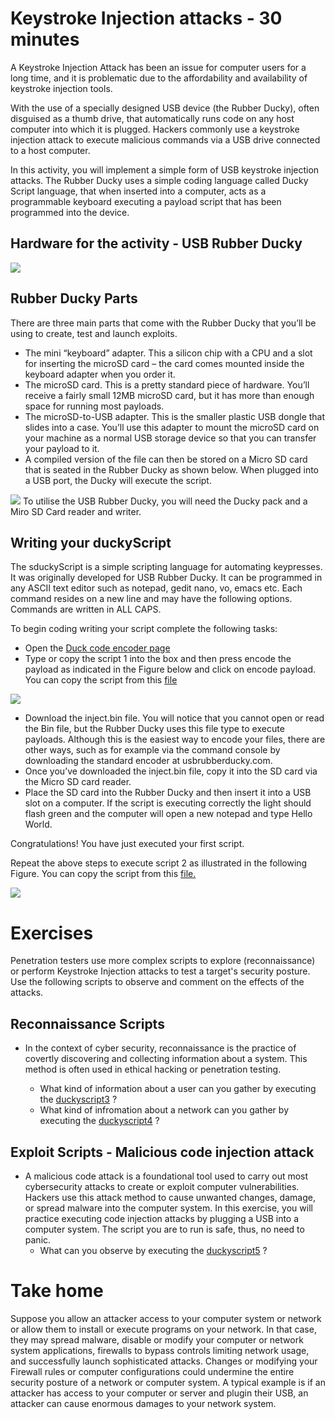 # Keystroke Injection attacks - 30 minutes
A Keystroke Injection Attack has been an issue for computer users for a long time, and it is problematic due to the affordability and availability of keystroke injection tools.

With the use of a specially designed USB device (the Rubber Ducky), often disguised as a thumb drive, that automatically runs code on any host computer into which it is plugged. 
Hackers commonly use a keystroke injection attack to execute malicious commands via a USB drive connected to a host computer. 

In this activity, you will implement a simple form of USB keystroke injection attacks. The Rubber Ducky uses a simple coding language called Ducky Script language, that when inserted into a computer, acts as a programmable keyboard executing a payload script that has been programmed into the device. 
## Hardware for the activity - USB Rubber Ducky
![](https://github.com/CS-Outreach-Session/Cyber-Hygiene/blob/main/images/rubber-ducky-usb-full-kit.jpg)
## Rubber Ducky Parts

There are three main parts that come with the Rubber Ducky that you’ll be using to create, test and launch exploits.
* The mini “keyboard” adapter.  This a silicon chip with a CPU and a slot for inserting the microSD card – the card comes mounted inside the keyboard adapter when you order it. 
* The microSD card. This is a pretty standard piece of hardware. You’ll receive a fairly small 12MB microSD card, but it has more than enough space for running most payloads. 
* The microSD-to-USB adapter. This is the smaller plastic USB dongle that slides into a case. You’ll use this adapter to mount the microSD card on your machine as a normal USB storage device so that you can transfer your payload to it.
* A compiled version of the file can then be stored on a Micro SD card that is seated in the Rubber Ducky as shown below. When plugged into a USB port, the Ducky will execute the script.

![](https://github.com/CS-Outreach-Session/Cyber-Hygiene/blob/main/images/usbRubberD.PNG)
To utilise the USB Rubber Ducky, you will need the Ducky pack and a Miro SD Card reader and writer.

## Writing your duckyScript
The sduckyScript is a simple scripting language for automating keypresses. It was originally developed for USB Rubber Ducky. It can be programmed in any ASCII text editor such as notepad, gedit nano, vo, emacs etc. Each command resides on a new line and may have the following options. Commands are written in ALL CAPS.


To begin coding writing your script complete the following tasks:
* Open the [Duck code encoder page](https://ducktoolkit.com/encode)
* Type or copy the script 1 into the box and then press encode the payload  as indicated in the Figure below and click on encode payload. You can copy the script from this [file](https://github.com/CS-Outreach-Session/Cyber-Hygiene/blob/main/duckyScript%20Script%201%20%E2%80%93%20Printing%20Hello%20World!!!)

![](https://github.com/CS-Outreach-Session/Cyber-Hygiene/blob/main/images/Duck_toolkit.PNG)

* Download the inject.bin file. You will notice that you cannot open or read the Bin file, but the Rubber Ducky uses this file type to execute payloads. Although this is the easiest way to encode your files, there are other ways, such as for example via the command console by downloading the standard encoder at usbrubberducky.com.
* Once you’ve downloaded the inject.bin file, copy it into the SD card via the Micro SD card reader. 
* Place the SD card into the Rubber Ducky and then insert it into a USB slot on a computer. If the script is executing correctly the light should flash green and the computer will open a new notepad and type Hello World.


Congratulations! You have just executed your first script.

Repeat the above steps to execute script 2 as illustrated in the following Figure. You can copy the script from this [file.](https://github.com/CS-Outreach-Session/Cyber-Hygiene/blob/main/duckyScript2-%20Printing%20you%20have%20been%20hacked') 

![](https://github.com/CS-Outreach-Session/Cyber-Hygiene/blob/main/images/Duck_toolkitscript2.PNG)

# Exercises
Penetration testers use more complex scripts to explore (reconnaissance) or perform Keystroke Injection attacks to test a target's security posture. Use the following scripts to observe and comment on the effects of the attacks.

## Reconnaissance Scripts
* In the context of cyber security, reconnaissance is the practice of covertly discovering and collecting information about a system. This method is often used in ethical hacking or penetration testing.

  * What kind of information about a user can you gather by executing the [duckyscript3](https://github.com/CS-Outreach-Session/Cyber-Hygiene/blob/main/duckyScript3) ?
  * What kind of infromation about a network can you gather by executing the [duckyscript4](https://github.com/CS-Outreach-Session/Cyber-Hygiene/blob/main/duckyScript4) ?
## Exploit Scripts -  Malicious code injection attack 
* A malicious code attack is a foundational tool used to carry out most cybersecurity attacks to create or exploit computer vulnerabilities. Hackers use this attack method to cause unwanted changes, damage, or spread malware into the computer system. In this exercise, you will practice executing code injection attacks by plugging a USB into a computer system. The script you are to run is safe, thus, no need to panic. 
  * What can you observe by executing the [duckyscript5](https://github.com/CS-Outreach-Session/Cyber-Hygiene/blob/main/duckyscript5-Malicious%20code%20injection%20attack) ?
# Take home
Suppose you allow an attacker access to your computer system or network or allow them to install or execute programs on your network. In that case, they may spread malware, disable or modify your computer or network system applications, firewalls to bypass controls limiting network usage, and successfully launch sophisticated attacks. Changes or modifying your Firewall rules or computer configurations could undermine the entire security posture of a network or computer system.  A typical example is if an attacker has access to your computer or server and plugin their USB, an attacker can cause enormous damages to your network system. 



